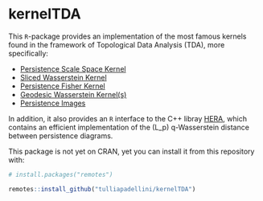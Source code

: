 
<!-- README.md is generated from README.Rmd. Please edit that file -->

# kernelTDA

<!-- badges: start -->

<!-- badges: end -->

This `R`-package provides an implementation of the most famous kernels
found in the framework of Topological Data Analysis (TDA), more
specifically:

  - [Persistence Scale Space
    Kernel](http://openaccess.thecvf.com/content_cvpr_2015/papers/Reininghaus_A_Stable_Multi-Scale_2015_CVPR_paper.pdf)
  - [Sliced Wasserstein
    Kernel](https://dl.acm.org/citation.cfm?id=3305450)
  - [Persistence Fisher
    Kernel](http://papers.nips.cc/paper/8205-persistence-fisher-kernel-a-riemannian-manifold-kernel-for-persistence-diagrams.pdf)
  - [Geodesic Wasserstein Kernel(s)](https://arxiv.org/abs/1709.07100)
  - [Persistence
    Images](http://www.jmlr.org/papers/volume18/16-337/16-337.pdf)

In addition, it also provides an `R` interface to the C++ libray
[HERA](https://bitbucket.org/grey_narn/hera/src/master/), which contains
an efficient implementation of the \(L_p\) q-Wasserstein distance
between persistence diagrams.

This package is not yet on CRAN, yet you can install it from this
repository with:

``` r
# install.packages("remotes")

remotes::install_github("tulliapadellini/kernelTDA")
```
